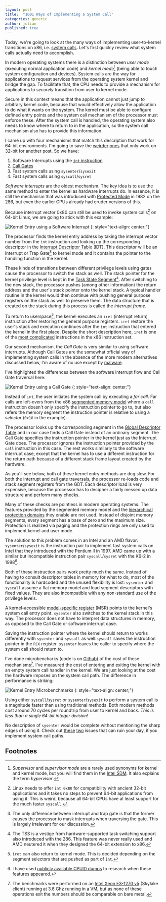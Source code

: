 ```yaml
---
layout: post
title:  "1001 Ways of Implementing a System Call"
categories: generic
author: julian
published: true
---
```


Today, we're going to look at the many ways of implementing user-to-kernel
transitions on x86, i.e. [system
calls](https://en.wikipedia.org/wiki/System_call). Let's first quickly review
what system calls actually need to accomplish.

In modern operating systems there is a distinction between _user mode_
(executing normal application code) and _kernel mode_[^supervisor] (being able
to touch system configuration and devices). System calls are the way for
applications to request services from the operating system kernel and bridge the
gap. To facilitate that, the CPU needs to provide a mechanism for applications
to _securely_ transition from user to kernel mode.

Secure in this context means that the application cannot just jump to arbitrary
kernel code, because that would effectively allow the application to do what it
wants on the system. The kernel must be able to configure defined entry points
and the system call mechanism of the processor must enforce these. After the
system call is handled, the operating system also needs to know where to return
to in the application, so the system call mechanism also has to provide this
information.

I came up with four mechanisms that match this description that work for 64-bit
environments. I'm going to save the
[weirder](https://en.wikipedia.org/wiki/Task_state_segment)
[ones](https://en.wikipedia.org/wiki/Virtual_8086_mode) that only work on 32-bit
for another post. So we have:

1. Software Interrupts using the [`int` instruction](https://en.wikipedia.org/wiki/INT_%28x86_instruction%29)
1. [Call Gates](https://en.wikipedia.org/wiki/Call_gate_(Intel))
1. Fast system calls using `sysenter`/`sysexit` 
1. Fast system calls using `syscall`/`sysret`

_Software interrupts_ are the oldest mechanism. The key idea is to use the same
method to enter the kernel as hardware interrupts do. In essence, it is still
the mechanism that was introduced with [Protected
Mode](https://en.wikipedia.org/wiki/Protected_mode) in 1982 on the 286, but even
the earlier CPUs already had cruder versions of this.

Because interrupt vector 0x80 can still be used to invoke system
calls[^linuxint] on 64-bit Linux, we are going to stick with this example:

![Kernel Entry using a Software Interrupt](/assets/kernelentry-softint.svg)
{: style="text-align: center;"}

The processor finds the kernel entry address by taking the interrupt vector
number from the `int` instruction and looking up the corresponding descriptor in
the [Interrupt Descriptor
Table](https://wiki.osdev.org/Interrupt_Descriptor_Table) (IDT). This descriptor
will be an Interrupt or Trap Gate[^inttrap] to kernel mode and it contains the
pointer to the handling function in the kernel.

These kinds of transitions between different privilege levels using gates cause
the processor to switch the stack as well. The stack pointer for the kernel
privilege level is kept in the [Task State
Segment](https://wiki.osdev.org/TSS#x86_64_Structure)[^tss]. After switching to
the new stack, the processor pushes (among other information) the return address
and the user's stack pointer onto the kernel stack. A typical handler routine in
the kernel would then continue with pushing general purpose registers on the
stack as well to preserve them. The data structure that is created on the stack
during this process is called the _interrupt frame_.

To return to userspace[^useriret], the kernel executes an `iret` (interrupt
return) instruction after restoring the general purpose registers. `iret`
restore the user's stack and execution continues after the `int` instruction
that entered the kernel in the first place. Despite the short description here,
`iret` is one of the [most
complicated](https://www.felixcloutier.com/x86/iret:iretd#operation)
instructions in the x86 instruction set.

Our second mechanism, the _Call Gate_ is very similar to using software
interrupts. Although Call Gates are the somewhat official way of implementing
system calls in the absence of the more modern alternatives discussed below, I'm
aware of no use except by
[malware](https://www.f-secure.com/v-descs/gurong_a.shtml).

I've highlighted the differences between the software interrupt flow and Call
Gate traversal here:

![Kernel Entry using a Call Gate](/assets/kernelentry-callgate.svg)
{: style="text-align: center;"}


Instead of `int`, the user initiates the system call by executing a _far call_.
Far calls are left-overs from the x86 [segmented memory
model](https://en.wikipedia.org/wiki/X86_memory_segmentation) where a `call`
instruction doesn't only specify the instruction pointer to go to, but also
refers the memory segment the instruction pointer is relative to using a
_selector_ (`0x18` in the example).

The processor looks up the corresponding segment in the [Global Descriptor
Table](https://en.wikipedia.org/wiki/Global_Descriptor_Table) and in our case
finds a Call Gate instead of an ordinary segment. The Call Gate specifies
the instruction pointer in the kernel just as the Interrupt Gate does. The
processor ignores the instruction pointer provided by the `call` instruction in
this case. The rest works similarly to the software interrupt case, except that
the kernel has to use a different instruction for the return path because of a
different stack frame layout created by the hardware.

As you'll see below, both of these kernel entry methods are dog slow. For both
the interrupt and call gate traversals, the processor re-loads code and stack
segment registers from the GDT. Each descriptor load is very expensive, because
the processor has to decipher a fairly messed up data structure and perform many
checks.

Many of these checks are pointless in modern operating systems. The features
provided by the segmented memory model and the [hierarchical protection
domains](https://en.wikipedia.org/wiki/Protection_ring) they enable are not
used. Instead of disjoint memory segments, every segment has a base of zero and
the maximum size. Protection is realized via paging and the protection rings are
only used to implement kernel and user mode.

The solution to this problem comes in an Intel and an AMD flavor:
`sysenter`/`sysexit` is the instruction pair to implement fast system calls on
Intel that they introduced with the Pentium II in 1997. AMD came up with a
similar but incompatible instruction pair `syscall`/`sysret` with the K6-2 in
1998[^instlat].

Both of these instruction pairs work pretty much the same. Instead of
having to consult descriptor tables in memory for what to do, most of
the functionality is hardcoded and the unused flexibility is lost:
`sysenter` and `syscall` assume a flat memory model and load segment
descriptors with fixed values. They are also incompatible with any
non-standard use of the privilege levels.

A kernel-accessible [model-specific
register](https://en.wikipedia.org/wiki/Model-specific_register) (MSR)
points to the kernel's system call entry point. `sysenter` also
switches to the kernel stack in this way. The processor does not have
to interpret data structures in memory, as opposed to the Call Gate or
software interrupt case.

Saving the instruction pointer where the kernel should return to works
differently with `sysenter` and `syscall` as well.`syscall` saves the
instruction pointer in the `RCX` register.  `sysenter` leaves the
caller to specify where the system call should return to.

I've done microbencharks (code is on
[Github](https://github.com/blitz/kernel_entry_benchmark)) of the cost of these
mechanisms[^benchsys]. I've measured the cost of entering and exiting the kernel
with an empty system call handler in the kernel. We are just looking at the cost
the hardware imposes on the system call path. The difference in performance is
striking:

![Kernel Entry Microbenchmarks](/assets/kernelentry-measurements.svg)
{: style="text-align: center;"}

Using either `syscall`/`sysret` or `sysenter`/`sysexit` to perform a system call
is a magnitude faster than using traditional methods. Both modern methods cost
around 70 cycles per roundtrip from user to kernel and back. *This is less than
a single 64-bit integer division!*

No description of `sysenter` would be complete without mentioning the sharp
edges of using it. Check out
[these](https://lists.xen.org/archives/html/xen-announce/2012-06/msg00001.html)
[two](https://securitytracker.com/id/1028455) issues that can ruin your day, if
you implement system call paths.

## Footnotes

[^supervisor]: _Supervisor_ and _supervisor mode_ are a rarely used synonyms for kernel and kernel mode, but you will find them in the [Intel SDM][intelsdm]. It also explains the term _hypervisor_.
[^linuxint]: Linux needs to offer `int 0x80` for compatibility with ancient 32-bit applications and it takes no steps to prevent 64-bit applications from using it. This is weird, because all 64-bit CPUs have at least support for the much faster `syscall`.
[^inttrap]: The only difference between interrupt and trap gate is that the former causes the processor to mask interrupts when traversing the gate. This is largely irrelevant for our discussion.
[^tss]: The TSS is a vestige from hardware-supported task switching support also introduced with the 286. This feature was never really used and AMD neutered it when they designed the 64-bit extension to x86.
[^useriret]: `iret` can also return to kernel mode. This is decided depending on the segment selectors that are pushed as part of `int`.
[^benchsys]: The benchmarks were performed on an [Intel Xeon E3-1270 v5](https://ark.intel.com/content/www/us/en/ark/products/88174/intel-xeon-processor-e3-1270-v5-8m-cache-3-60-ghz.html) (Skylake client) running at 3.6 Ghz running in a VM, but as none of these operations exit the numbers should be comparable on bare metal.
[^instlat]: I have used [publicly available CPUID dumps](http://instlatx64.atw.hu/) to research when these features appeared.

[intelsdm]: https://software.intel.com/en-us/articles/intel-sdm
